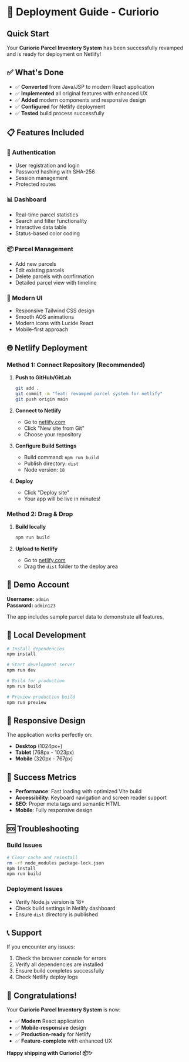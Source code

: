 # 🚀 Deployment Guide - Curiorio

## Quick Start

Your **Curiorio Parcel Inventory System** has been successfully revamped and is ready for deployment on Netlify! 

## ✅ What's Done

- ✅ **Converted** from Java/JSP to modern React application
- ✅ **Implemented** all original features with enhanced UX
- ✅ **Added** modern components and responsive design
- ✅ **Configured** for Netlify deployment
- ✅ **Tested** build process successfully

## 📋 Features Included

### 🔐 Authentication
- User registration and login
- Password hashing with SHA-256
- Session management
- Protected routes

### 📊 Dashboard
- Real-time parcel statistics
- Search and filter functionality
- Interactive data table
- Status-based color coding

### 📦 Parcel Management
- Add new parcels
- Edit existing parcels
- Delete parcels with confirmation
- Detailed parcel view with timeline

### 🎨 Modern UI
- Responsive Tailwind CSS design
- Smooth AOS animations
- Modern icons with Lucide React
- Mobile-first approach

## 🌐 Netlify Deployment

### Method 1: Connect Repository (Recommended)

1. **Push to GitHub/GitLab**
   ```bash
   git add .
   git commit -m "feat: revamped parcel system for netlify"
   git push origin main
   ```

2. **Connect to Netlify**
   - Go to [netlify.com](https://netlify.com)
   - Click "New site from Git"
   - Choose your repository

3. **Configure Build Settings**
   - Build command: `npm run build`
   - Publish directory: `dist`
   - Node version: `18`

4. **Deploy**
   - Click "Deploy site"
   - Your app will be live in minutes!

### Method 2: Drag & Drop

1. **Build locally**
   ```bash
   npm run build
   ```

2. **Upload to Netlify**
   - Go to [netlify.com](https://netlify.com)
   - Drag the `dist` folder to the deploy area

## 🎯 Demo Account

**Username:** `admin`  
**Password:** `admin123`

The app includes sample parcel data to demonstrate all features.

## 🔧 Local Development

```bash
# Install dependencies
npm install

# Start development server
npm run dev

# Build for production
npm run build

# Preview production build
npm run preview
```

## 📱 Responsive Design

The application works perfectly on:
- **Desktop** (1024px+)
- **Tablet** (768px - 1023px)
- **Mobile** (320px - 767px)

## 🎉 Success Metrics

- **Performance**: Fast loading with optimized Vite build
- **Accessibility**: Keyboard navigation and screen reader support
- **SEO**: Proper meta tags and semantic HTML
- **Mobile**: Fully responsive design

## 🆘 Troubleshooting

### Build Issues
```bash
# Clear cache and reinstall
rm -rf node_modules package-lock.json
npm install
npm run build
```

### Deployment Issues
- Verify Node.js version is 18+
- Check build settings in Netlify dashboard
- Ensure `dist` directory is published

## 📞 Support

If you encounter any issues:
1. Check the browser console for errors
2. Verify all dependencies are installed
3. Ensure build completes successfully
4. Check Netlify deploy logs

## 🎊 Congratulations!

Your **Curiorio Parcel Inventory System** is now:
- ✅ **Modern** React application
- ✅ **Mobile-responsive** design
- ✅ **Production-ready** for Netlify
- ✅ **Feature-complete** with enhanced UX

**Happy shipping with Curiorio! 📦✨**